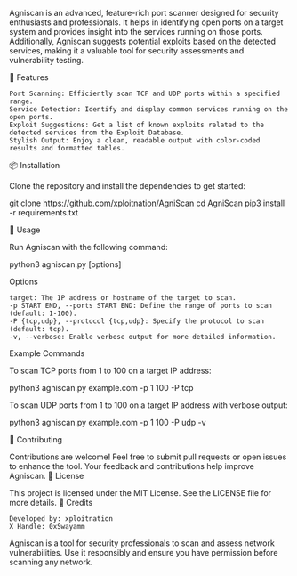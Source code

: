 Agniscan is an advanced, feature-rich port scanner designed for security enthusiasts and professionals. It helps in identifying open ports on a target system and provides insight into the services running on those ports. Additionally, Agniscan suggests potential exploits based on the detected services, making it a valuable tool for security assessments and vulnerability testing.

🚀 Features

    Port Scanning: Efficiently scan TCP and UDP ports within a specified range.
    Service Detection: Identify and display common services running on the open ports.
    Exploit Suggestions: Get a list of known exploits related to the detected services from the Exploit Database.
    Stylish Output: Enjoy a clean, readable output with color-coded results and formatted tables.

📦 Installation

Clone the repository and install the dependencies to get started:

git clone https://github.com/xploitnation/AgniScan
cd AgniScan
pip3 install -r requirements.txt

🎯 Usage

Run Agniscan with the following command:

python3 agniscan.py [options] <target>

Options

    target: The IP address or hostname of the target to scan.
    -p START END, --ports START END: Define the range of ports to scan (default: 1-100).
    -P {tcp,udp}, --protocol {tcp,udp}: Specify the protocol to scan (default: tcp).
    -v, --verbose: Enable verbose output for more detailed information.

Example Commands

To scan TCP ports from 1 to 100 on a target IP address:

python3 agniscan.py example.com -p 1 100 -P tcp

To scan UDP ports from 1 to 100 on a target IP address with verbose output:


python3 agniscan.py example.com -p 1 100 -P udp -v



🤝 Contributing

Contributions are welcome! Feel free to submit pull requests or open issues to enhance the tool. Your feedback and contributions help improve Agniscan.
📜 License

This project is licensed under the MIT License. See the LICENSE file for more details.
🙌 Credits

    Developed by: xploitnation 
    X Handle: 0xSwayamm 

Agniscan is a tool for security professionals to scan and assess network vulnerabilities. Use it responsibly and ensure you have permission before scanning any network.